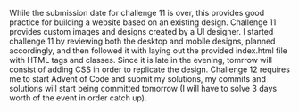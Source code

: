 While the submission date for challenge 11 is over, this provides good practice for building a website based on an existing design. Challenge 11 provides custom images and designs created by a UI designer. I started challenge 11 by reviewing both the desktop and mobile designs, planned accordingly, and then followed it with laying out the provided index.html file with HTML tags and classes. Since it is late in the evening, tomrrow will consist of adding CSS in order to replicate the design. Challenge 12 requires me to start Advent of Code and submit my solutions, my commits and solutions will start being committed tomorrow (I will have to solve 3 days worth of the event in order catch up).